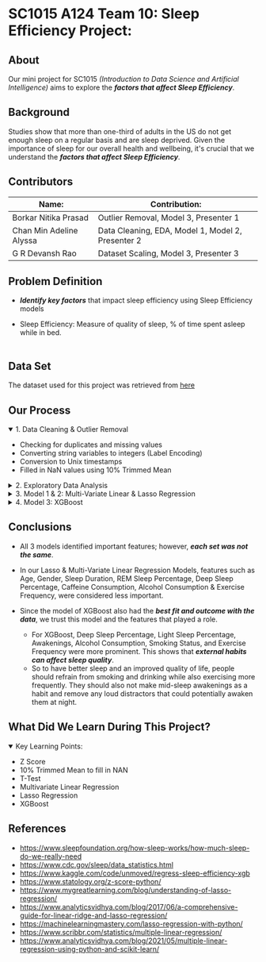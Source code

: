 # SC1015 A124 Team 10: Sleep Efficiency Project:

## About
Our mini project for SC1015 *(Introduction to Data Science and Artificial Intelligence)* aims to explore the ***factors that affect Sleep Efficiency***.

## Background
Studies show that more than one-third of adults in the US do not get enough sleep on a regular basis and are sleep deprived. Given the importance of sleep for our overall health and wellbeing, it's crucial that we understand the ***factors that affect Sleep Efficiency***.

## Contributors

|Name:| Contribution:|
|---|---|
|Borkar Nitika Prasad|Outlier Removal, Model 3, Presenter 1|
|Chan Min Adeline Alyssa|Data Cleaning, EDA, Model 1, Model 2, Presenter 2|
|G R Devansh Rao| Dataset Scaling, Model 3, Presenter 3|

## Problem Definition

* ***Identify key factors*** that impact sleep efficiency using Sleep Efficiency models

* Sleep Efficiency: Measure of quality of sleep, % of time spent asleep while in bed.
<br/><br/>

## Data Set
The dataset used for this project was retrieved from [here](https://www.kaggle.com/datasets/equilibriumm/sleep-efficiency)

## Our Process

<details open>
<summary>1. Data Cleaning & Outlier Removal</summary>
<ul>
<li> Checking for duplicates and missing values</li>
<li> Converting string variables to integers (Label Encoding)</li>
<li> Conversion to Unix timestamps </li>
<li> Filled in NaN values using 10% Trimmed Mean</li>
</ul>
</details>

<details>
<summary>2. Exploratory Data Analysis</summary>
<ul>
<li> Identified potential Sleep Efficiency Predictors</li>
<ul>
<li> Categorical Variables Boxplot & Violin Plot: Smoking Status</li>
<li> Numerical Variables PairPlots: Deep Sleep Percentage, Light Sleep Percentage
 </li>
 </ul>
<li> Correlation Heat Map: Deep sleep percentage, Light sleep percentage, Awakenings, Alcohol consumption, Smoking Status, Exercise Frequency
</li>
<li>Used T-Test for Smoking Status
</li>
<li>
Random Sampling for Splitting 80% Train & 20% Test Dataset
</li>
<li>Dataset Scaling using StandardScaler()
</li>
<ul><li>Normalized Features
</li></ul>
</ul>
</details>

<details>
<summary>3. Model 1 & 2: Multi-Variate Linear & Lasso Regression</summary>
<ul>
<li> Model 1: Multivariate Linear Regression</li>
<ul>
<table><tbody>
    <tr>
      <th>Dataset:</th>
      <th align="center">Explained Variance:</th>
      <th align="right">Root Mean Squared Error:</th>
    </tr>
        <tr>
      <td>Train</td>
      <td align="center">0.80</td>
      <td align="right">0.0593</td>
    </tr>
    <tr>
      <td>Test</td>
      <td align="center">0.81</td>
      <td align="right">0.0626</td>
    </tr>
</tbody></table>
</ul><ul>
<li> Key Features: Bedtime, Wakeup Time, Light Sleep Percentage</li></ul>


<li> Model 2: Lasso Regression</li>
<ul>
<table><tbody>
    <tr>
      <th>Dataset:</th>
      <th align="center">Explained Variance:</th>
      <th align="right">Root Mean Squared Error:</th>
    </tr>
        <tr>
      <td>Train</td>
      <td align="center">0.77</td>
      <td align="right">0.0593</td>
    </tr>
    <tr>
      <td>Test</td>
      <td align="center">0.79</td>
      <td align="right">0.0627</td>
    </tr>
</tbody></table>
</ul><ul>
<li> Key Features: Light Sleep Percentage, Awakenings, Age</li></ul>

</ul>
</details>
<details>
<summary>4. Model 3: XGBoost</summary>
<ul>
<table><tbody>
    <tr>
      <th>Dataset:</th>
      <th align="center">Explained Variance:</th>
      <th align="right">Root Mean Squared Error:</th>
    </tr>
        <tr>
      <td>Train</td>
      <td align="center">0.99</td>
      <td align="right">0.00248</td>
    </tr>
    <tr>
      <td>Test</td>
      <td align="center">0.88</td>
      <td align="right">0.048</td>
    </tr>
</tbody></table>
</ul><ul>
<li> Key Features: Deep Sleep Percentage, Awakenings, Smoking Status</li></ul>
</details>

## Conclusions

*   All 3 models identified important features; however, ***each set was not the same***.

*    In our Lasso & Multi-Variate Linear Regression Models, features such as Age, Gender, Sleep Duration, REM Sleep Percentage, Deep Sleep Percentage, Caffeine Consumption, Alcohol Consumption & Exercise Frequency, were considered less important.

*  Since the model of XGBoost also had the ***best fit and outcome with the data***, we trust this model and the features that played a role.
    *   For XGBoost, Deep Sleep Percentage, Light Sleep Percentage, Awakenings, Alcohol Consumption, Smoking Status, and Exercise Frequency were more prominent. This shows that ***external habits can affect sleep quality***.
    * So to have better sleep and an improved quality of life, people should refrain from smoking and drinking while also exercising more frequently. They should also not make mid-sleep awakenings as a habit and remove any loud distractors that could potentially awaken them at night.

## What Did We Learn During This Project?
<details open>
<summary>Key Learning Points:</summary>
<ul>
<li> Z Score</li>
<li> 10% Trimmed Mean to fill in NAN</li>
<li> T-Test</li>
<li> Multivariate Linear Regression</li>
<li> Lasso Regression</li>
<li> XGBoost</li>

</ul>
</details>

## References
* https://www.sleepfoundation.org/how-sleep-works/how-much-sleep-do-we-really-need
* https://www.cdc.gov/sleep/data_statistics.html
* https://www.kaggle.com/code/unmoved/regress-sleep-efficiency-xgb
* https://www.statology.org/z-score-python/
* https://www.mygreatlearning.com/blog/understanding-of-lasso-regression/
* https://www.analyticsvidhya.com/blog/2017/06/a-comprehensive-guide-for-linear-ridge-and-lasso-regression/
* https://machinelearningmastery.com/lasso-regression-with-python/
* https://www.scribbr.com/statistics/multiple-linear-regression/
* https://www.analyticsvidhya.com/blog/2021/05/multiple-linear-regression-using-python-and-scikit-learn/
